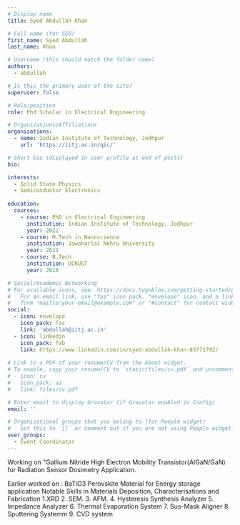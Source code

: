 ```yaml
---
# Display name
title: Syed Abdullah Khan

# Full name (for SEO)
first_name: Syed Abdullah
last_name: Khan

# Username (this should match the folder name)
authors:
  - abdullah

# Is this the primary user of the site?
superuser: false

# Role/position
role: Phd Scholar in Electrical Engineering 

# Organizations/Affiliations
organizations:
  - name: Indian Institute of Technology, Jodhpur
    url: 'https://iitj.ac.in/qic/'

# Short bio (displayed in user profile at end of posts)
bio:

interests:
  - Solid State Physics
  - Semiconductor Electronics
  
education:
  courses:
    - course: PhD in Electrical Engineering
      institution: Indian Institute of Technology, Jodhpur
      year: 2022
    - course: M.Tech in Nanoscience
      institution: Jawaharlal Nehru University
      year: 2021
    - course: B.Tech
      institution: DCRUST
      year: 2016

# Social/Academic Networking
# For available icons, see: https://docs.hugoblox.com/getting-started/page-builder/#icons
#   For an email link, use "fas" icon pack, "envelope" icon, and a link in the
#   form "mailto:your-email@example.com" or "#contact" for contact widget.
social:
  - icon: envelope
    icon_pack: fas
    link: 'abdullah@iitj.ac.in'
  - icon: linkedin
    icon_pack: fab
    link: https://www.linkedin.com/in/syed-abdullah-khan-83771792/
 
# Link to a PDF of your resume/CV from the About widget.
# To enable, copy your resume/CV to `static/files/cv.pdf` and uncomment the lines below.
# - icon: cv
#   icon_pack: ai
#   link: files/cv.pdf

# Enter email to display Gravatar (if Gravatar enabled in Config)
email: ''

# Organizational groups that you belong to (for People widget)
#   Set this to `[]` or comment out if you are not using People widget.
user_groups:
  - Event Coordinator
---
```


Working on "Gallium Nitride High Electron Mobility Transistor(AlGaN/GaN) for Radiation Sensor Dosimetry Application.

Earlier worked on : BaTiO3 Perovskite Material for Energy storage application
Notable Skills in Materials Deposition, Characterisations and Fabrication
1.XRD 2. SEM. 3. AFM. 4. Hysteresis Synthesis Analyzer 5. Impedance Analyzer 6. Thermal Evaporation System 7. Sus-Mask Aligner 8. Sputtering Systemm 9. CVD system
